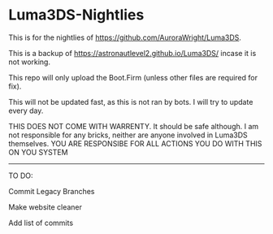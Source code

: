 # Luma3DS-Nightlies
This is for the nightlies of https://github.com/AuroraWright/Luma3DS. 

This is a backup of https://astronautlevel2.github.io/Luma3DS/ incase it is not working.

This repo will only upload the Boot.Firm (unless other files are required for fix).

This will not be updated fast, as this is not ran by bots. I will try to update every day.

THIS DOES NOT COME WITH WARRENTY. It should be safe although.
I am not responsible for any bricks, neither are anyone involved in Luma3DS themselves. 
YOU ARE RESPONSIBE FOR ALL ACTIONS YOU DO WITH THIS ON YOU SYSTEM
__________________________________________________________________________________________________________________________________________
TO DO:

Commit Legacy Branches

Make website cleaner

Add list of commits
